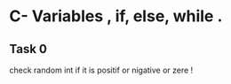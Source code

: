 # C- Variables , if, else, while .

## Task 0

   check random int if it is positif or nigative or zere !

